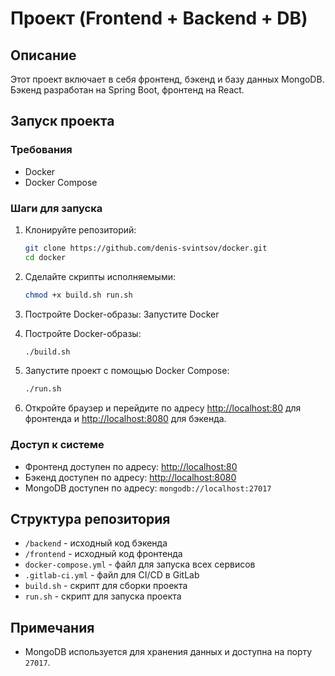 # Проект (Frontend + Backend + DB)

## Описание

Этот проект включает в себя фронтенд, бэкенд и базу данных MongoDB. Бэкенд разработан на Spring Boot, фронтенд на React.

## Запуск проекта

### Требования

- Docker
- Docker Compose

### Шаги для запуска

1. Клонируйте репозиторий:

    ```bash
    git clone https://github.com/denis-svintsov/docker.git
    cd docker
    ```

2. Сделайте скрипты исполняемыми:

    ```bash
    chmod +x build.sh run.sh
    ```

3. Постройте Docker-образы:
	Запустите Docker

4. Постройте Docker-образы:

    ```bash
    ./build.sh
    ```

5. Запустите проект с помощью Docker Compose:

    ```bash
    ./run.sh
    ```

5. Откройте браузер и перейдите по адресу [http://localhost:80](http://localhost:80) для фронтенда и [http://localhost:8080](http://localhost:8080) для бэкенда.

### Доступ к системе

- Фронтенд доступен по адресу: [http://localhost:80](http://localhost:80)
- Бэкенд доступен по адресу: [http://localhost:8080](http://localhost:8080)
- MongoDB доступен по адресу: `mongodb://localhost:27017`

## Структура репозитория

- `/backend` - исходный код бэкенда
- `/frontend` - исходный код фронтенда
- `docker-compose.yml` - файл для запуска всех сервисов
- `.gitlab-ci.yml` - файл для CI/CD в GitLab
- `build.sh` - скрипт для сборки проекта
- `run.sh` - скрипт для запуска проекта

## Примечания

- MongoDB используется для хранения данных и доступна на порту `27017`.

